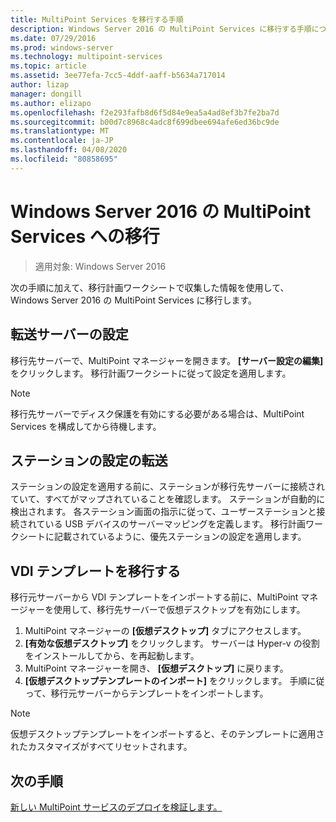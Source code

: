 ```yaml
---
title: MultiPoint Services を移行する手順
description: Windows Server 2016 の MultiPoint Services に移行する手順について説明します。
ms.date: 07/29/2016
ms.prod: windows-server
ms.technology: multipoint-services
ms.topic: article
ms.assetid: 3ee77efa-7cc5-4ddf-aaff-b5634a717014
author: lizap
manager: dongill
ms.author: elizapo
ms.openlocfilehash: f2e293fafb8d6f5d84e9ea5a4ad8ef3b7fe2ba7d
ms.sourcegitcommit: b00d7c8968c4adc8f699dbee694afe6ed36bc9de
ms.translationtype: MT
ms.contentlocale: ja-JP
ms.lasthandoff: 04/08/2020
ms.locfileid: "80858695"
---
```

# <a name="migrate-to--multipoint-services-in-windows-server-2016"></a>Windows Server 2016 の MultiPoint Services への移行

>適用対象: Windows Server 2016

次の手順に加えて、移行計画ワークシートで収集した情報を使用して、Windows Server 2016 の MultiPoint Services に移行します。

## <a name="transfer-server-settings"></a>転送サーバーの設定
移行先サーバーで、MultiPoint マネージャーを開きます。 **[サーバー設定の編集]** をクリックします。 移行計画ワークシートに従って設定を適用します。

> [!NOTE]
> 移行先サーバーでディスク保護を有効にする必要がある場合は、MultiPoint Services を構成してから待機します。

## <a name="transfer-station-settings"></a>ステーションの設定の転送
ステーションの設定を適用する前に、ステーションが移行先サーバーに接続されていて、すべてがマップされていることを確認します。 ステーションが自動的に検出されます。 各ステーション画面の指示に従って、ユーザーステーションと接続されている USB デバイスのサーバーマッピングを定義します。 移行計画ワークシートに記載されているように、優先ステーションの設定を適用します。

## <a name="migrate-the-vdi-template"></a>VDI テンプレートを移行する

移行元サーバーから VDI テンプレートをインポートする前に、MultiPoint マネージャーを使用して、移行先サーバーで仮想デスクトップを有効にします。

1. MultiPoint マネージャーの **[仮想デスクトップ]** タブにアクセスします。
2. **[有効な仮想デスクトップ]** をクリックします。 サーバーは Hyper-v の役割をインストールしてから、を再起動します。
3. MultiPoint マネージャーを開き、 **[仮想デスクトップ]** に戻ります。
4. **[仮想デスクトップテンプレートのインポート]** をクリックします。 手順に従って、移行元サーバーからテンプレートをインポートします。

> [!NOTE]
> 仮想デスクトップテンプレートをインポートすると、そのテンプレートに適用されたカスタマイズがすべてリセットされます。 

## <a name="next-step"></a>次の手順
[新しい MultiPoint サービスのデプロイを検証します。](multipoint-services-post-migration-steps.md)
